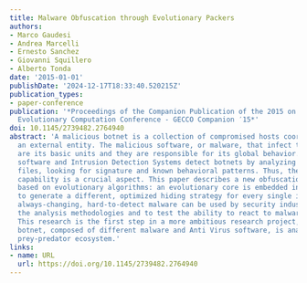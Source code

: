 ```yaml
---
title: Malware Obfuscation through Evolutionary Packers
authors:
- Marco Gaudesi
- Andrea Marcelli
- Ernesto Sanchez
- Giovanni Squillero
- Alberto Tonda
date: '2015-01-01'
publishDate: '2024-12-17T18:33:40.520215Z'
publication_types:
- paper-conference
publication: '*Proceedings of the Companion Publication of the 2015 on Genetic and
  Evolutionary Computation Conference - GECCO Companion ′15*'
doi: 10.1145/2739482.2764940
abstract: 'A malicious botnet is a collection of compromised hosts coordinated by
  an external entity. The malicious software, or malware, that infect the systems
  are its basic units and they are responsible for its global behavior. Anti Virus
  software and Intrusion Detection Systems detect botnets by analyzing network and
  files, looking for signature and known behavioral patterns. Thus, the malware hiding
  capability is a crucial aspect. This paper describes a new obfuscation mechanism
  based on evolutionary algorithms: an evolutionary core is embedded in the malware
  to generate a different, optimized hiding strategy for every single infection. Such
  always-changing, hard-to-detect malware can be used by security industries to stress
  the analysis methodologies and to test the ability to react to malware mutations.
  This research is the first step in a more ambitious research project, where a whole
  botnet, composed of different malware and Anti Virus software, is analyzed as a
  prey-predator ecosystem.'
links:
- name: URL
  url: https://doi.org/10.1145/2739482.2764940
---
```

